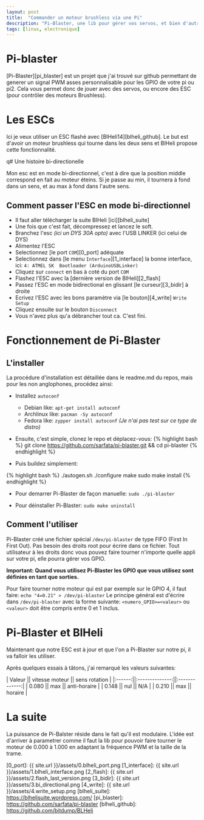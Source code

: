 ```yaml
---
layout: post
title:  "Commander un moteur brushless via une Pi"
description: "Pi-Blaster, une lib pour gérer vos servos, et bien d'autres !"
tags: [linux, electronique]
---
```


# Pi-blaster

[Pi-Blaster][pi_blaster] est un projet que j'ai trouvé sur github permettant de generer un signal PWM asses personnalisable pour les GPIO de votre pi ou pi2.
Cela vous permet donc de jouer avec des servos, ou encore des ESC (pour contrôler des moteurs Brushless).

# Les ESCs

Ici je veux utiliser un ESC flashé avec [BlHeli14][blheli_github].
Le but est d'avoir un moteur brushless qui tourne dans les deux sens et BlHeli propose cette fonctionnalité.

q# Une histoire bi-directionelle

Mon esc est en mode bi-directionnel, c'est à dire que la position middle correspond en fait au moteur éteins. Si je passe au min, il tournera à fond dans un sens, et au max à fond dans l'autre sens.

## Comment passer l'ESC en mode bi-directionnel

* Il faut aller télécharger la suite BlHeli [ici][blheli_suite]
* Une fois que c'est fait, décompressez et lancez le soft.
* Branchez l'esc _(ici un DYS 30A opto)_ avec l'USB LINKER (ici celui de DYS)
* Alimentez l'ESC
* Selectionnez [le port `COM`][0_port] adéquate
* Selectionnez dans [le menu `Interface`][1_interface] la bonne interface, ici: `4: ATMEL SK  Bootloader (ArduinoUSBLinker)`
* Cliquez sur `connect` en bas à coté du port `COM`
* Flashez l'ESC avec la [dernière version de BlHeli][2_flash]
* Passez l'ESC en mode bidirectional en glissant [le curseur][3_bidir] à droite
* Ecrivez l'ESC avec les bons paramètre via [le bouton][4_write] `Write Setup`
* Cliquez ensuite sur le bouton `Disconnect`
* Vous n'avez plus qu'a débrancher tout ca. C'est fini.

# Fonctionnement de Pi-Blaster

## L'installer

La procédure d'installation est détaillée dans le readme.md du repos, mais pour les non anglophones, procédez ainsi:

* Installez `autoconf`
  * Debian like: `apt-get install autoconf`
  * Archlinux like: `pacman -Sy autoconf`
  * Fedora like: `zypper install autoconf` _(Je n'ai pas test sur ce type de distro)_

* Ensuite, c'est simple, clonez le repo et déplacez-vous:
{% highlight bash %}
git clone https://github.com/sarfata/pi-blaster.git && cd pi-blaster
{% endhighlight %}
* Puis buildez simplement:

{% highlight bash %}
./autogen.sh
./configure
make
sudo make install
{% endhighlight %}

* Pour demarrer Pi-Blaster de façon manuelle: `sudo ./pi-blaster`

* Pour déinstaller Pi-Blaster: `sudo make uninstall`

## Comment l'utiliser

Pi-Blaster créé une fichier spécial `/dev/pi-blaster` de type FIFO (First In First Out). Pas besoin des droits root pour écrire dans ce fichier. Tout utilisateur à les droits donc vous pouvez faire tourner n'importe quelle appli sur votre pi, elle pourra gérer vos GPIO.

__Important: Quand vous utilisez Pi-Blaster les GPIO que vous utilisez sont définies en tant que sorties.__

Pour faire tourner notre moteur qui est par exemple sur le GPIO 4, il faut faire: `echo "4=0.21" > /dev/pi-blaster`
Le principe général est d'écrire dans `/dev/pi-blaster` avec la forme suivante: `<numero_GPIO>=<valeur>` ou `<valeur>` doit être compris entre 0 et 1 inclus.

# Pi-Blaster et BlHeli

Maintenant que notre ESC est à jour et que l'on a Pi-Blaster sur notre pi, il va falloir les utiliser.

Après quelques essais à tâtons, j'ai remarqué les valeurs suivantes:

| Valeur || vitesse moteur || sens rotation |
|:------:||:--------------:||:-------------:|
| 0.080  ||      max       ||  anti-horaire |
| 0.148  ||      nul       ||    	N/A 	|
| 0.210  ||      max       ||    horaire    |

# La suite

La puissance de Pi-Balster réside dans le fait qu'il est modulaire. L'idée est d'arriver à parametrer comme il faut la lib pour pouvoir faire tourner le moteur de 0.000 à 1.000 en adaptant la fréquence PWM et la taille de la trame.



[0_port]:			{{ site.url }}/assets/0.blheli_port.png
[1_interface]:		{{ site.url }}/assets/1.blheli_interface.png
[2_flash]:			{{ site.url }}/assets/2.flash_last_version.png
[3_bidir]:			{{ site.url }}/assets/3.bi_directional.png
[4_write]:			{{ site.url }}/assets/4.write_setup.png
[blheli_suite]:		https://blhelisuite.wordpress.com/
[pi_blaster]:		https://github.com/sarfata/pi-blaster
[blheli_github]:	https://github.com/bitdump/BLHeli
